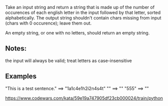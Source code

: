 Take an input string and return a string that is made up of the number of occurences of each english letter in the input followed by that letter, sorted alphabetically. The output string shouldn't contain chars missing from input (chars with 0 occurence); leave them out.

An empty string, or one with no letters, should return an empty string.

## Notes:

the input will always be valid;
treat letters as case-insensitive

## Examples
"This is a test sentence."  ==>  "1a1c4e1h2i2n4s4t"
""                          ==>  ""
"555"                       ==>  ""

https://www.codewars.com/kata/59e19a747905df23cb000024/train/python
